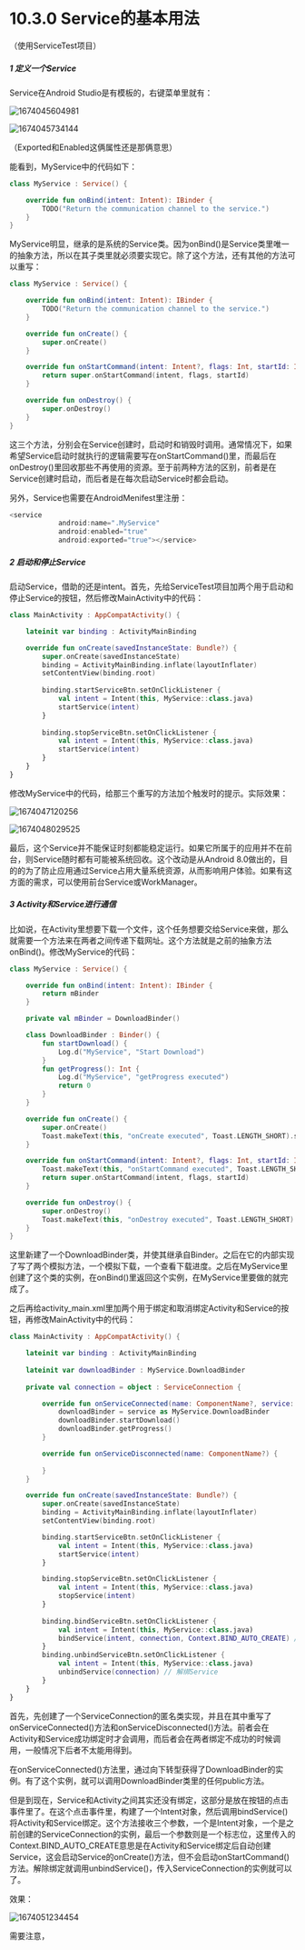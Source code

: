 # 10.3.0 Service的基本用法

（使用ServiceTest项目）

##### 1 定义一个Service

Service在Android Studio是有模板的，右键菜单里就有：

![1674045604981](image/10.3.0Service的基本用法/1674045604981.png)

![1674045734144](image/10.3.0Service的基本用法/1674045734144.png)

（Exported和Enabled这俩属性还是那俩意思）

能看到，MyService中的代码如下：

```kotlin
class MyService : Service() {

    override fun onBind(intent: Intent): IBinder {
        TODO("Return the communication channel to the service.")
    }
}
```

MyService明显，继承的是系统的Service类。因为onBind()是Service类里唯一的抽象方法，所以在其子类里就必须要实现它。除了这个方法，还有其他的方法可以重写：

```kotlin
class MyService : Service() {

    override fun onBind(intent: Intent): IBinder {
        TODO("Return the communication channel to the service.")
    }

    override fun onCreate() {
        super.onCreate()
    }

    override fun onStartCommand(intent: Intent?, flags: Int, startId: Int): Int {
        return super.onStartCommand(intent, flags, startId)
    }

    override fun onDestroy() {
        super.onDestroy()
    }
}
```

这三个方法，分别会在Service创建时，启动时和销毁时调用。通常情况下，如果希望Service启动时就执行的逻辑需要写在onStartCommand()里，而最后在onDestroy()里回收那些不再使用的资源。至于前两种方法的区别，前者是在Service创建时启动，而后者是在每次启动Service时都会启动。

另外，Service也需要在AndroidMenifest里注册：

```kotlin
<service
            android:name=".MyService"
            android:enabled="true"
            android:exported="true"></service>
```

##### 2 启动和停止Service

启动Service，借助的还是intent。首先，先给ServiceTest项目加两个用于启动和停止Service的按钮，然后修改MainActivity中的代码：

```kotlin
class MainActivity : AppCompatActivity() {

    lateinit var binding : ActivityMainBinding

    override fun onCreate(savedInstanceState: Bundle?) {
        super.onCreate(savedInstanceState)
        binding = ActivityMainBinding.inflate(layoutInflater)
        setContentView(binding.root)
      
        binding.startServiceBtn.setOnClickListener { 
            val intent = Intent(this, MyService::class.java)
            startService(intent)
        }
      
        binding.stopServiceBtn.setOnClickListener { 
            val intent = Intent(this, MyService::class.java)
            startService(intent)
        }
    }
}
```

修改MyService中的代码，给那三个重写的方法加个触发时的提示。实际效果：

![1674047120256](image/10.3.0Service的基本用法/1674047120256.png)

![1674048029525](image/10.3.0Service的基本用法/1674048029525.png)

最后，这个Service并不能保证时刻都能稳定运行。如果它所属于的应用并不在前台，则Service随时都有可能被系统回收。这个改动是从Android 8.0做出的，目的的为了防止应用通过Service占用大量系统资源，从而影响用户体验。如果有这方面的需求，可以使用前台Service或WorkManager。

##### 3 Activity和Service进行通信

比如说，在Activity里想要下载一个文件，这个任务想要交给Service来做，那么就需要一个方法来在两者之间传递下载网址。这个方法就是之前的抽象方法onBind()。修改MyService的代码：

```kotlin
class MyService : Service() {

    override fun onBind(intent: Intent): IBinder {
        return mBinder
    }

    private val mBinder = DownloadBinder()

    class DownloadBinder : Binder() {
        fun startDownload() {
            Log.d("MyService", "Start Download")
        }
        fun getProgress(): Int {
            Log.d("MyService", "getProgress executed")
            return 0
        }
    }

    override fun onCreate() {
        super.onCreate()
        Toast.makeText(this, "onCreate executed", Toast.LENGTH_SHORT).show()
    }

    override fun onStartCommand(intent: Intent?, flags: Int, startId: Int): Int {
        Toast.makeText(this, "onStartCommand executed", Toast.LENGTH_SHORT).show()
        return super.onStartCommand(intent, flags, startId)
    }

    override fun onDestroy() {
        super.onDestroy()
        Toast.makeText(this, "onDestroy executed", Toast.LENGTH_SHORT).show()
    }
}
```

这里新建了一个DownloadBinder类，并使其继承自Binder。之后在它的内部实现了写了两个模拟方法，一个模拟下载，一个查看下载进度。之后在MyService里创建了这个类的实例，在onBind()里返回这个实例，在MyService里要做的就完成了。

之后再给activity_main.xml里加两个用于绑定和取消绑定Activity和Service的按钮，再修改MainActivity中的代码：

```kotlin
class MainActivity : AppCompatActivity() {

    lateinit var binding : ActivityMainBinding
  
    lateinit var downloadBinder : MyService.DownloadBinder
  
    private val connection = object : ServiceConnection {

        override fun onServiceConnected(name: ComponentName?, service: IBinder?) {
            downloadBinder = service as MyService.DownloadBinder
            downloadBinder.startDownload()
            downloadBinder.getProgress()
        }

        override fun onServiceDisconnected(name: ComponentName?) {
          
        }
    }

    override fun onCreate(savedInstanceState: Bundle?) {
        super.onCreate(savedInstanceState)
        binding = ActivityMainBinding.inflate(layoutInflater)
        setContentView(binding.root)

        binding.startServiceBtn.setOnClickListener {
            val intent = Intent(this, MyService::class.java)
            startService(intent)
        }

        binding.stopServiceBtn.setOnClickListener {
            val intent = Intent(this, MyService::class.java)
            stopService(intent)
        }
      
        binding.bindServiceBtn.setOnClickListener { 
            val intent = Intent(this, MyService::class.java)
            bindService(intent, connection, Context.BIND_AUTO_CREATE) // 绑定Service
        }
        binding.unbindServiceBtn.setOnClickListener { 
            val intent = Intent(this, MyService::class.java)
            unbindService(connection) // 解绑Service
        }
    }
}
```

首先，先创建了一个ServiceConnection的匿名类实现，并且在其中重写了onServiceConnected()方法和onServiceDisconnected()方法。前者会在Activity和Service成功绑定时才会调用，而后者会在两者绑定不成功的时候调用，一般情况下后者不太能用得到。

在onServiceConnected()方法里，通过向下转型获得了DownloadBinder的实例。有了这个实例，就可以调用DownloadBinder类里的任何public方法。

但是到现在，Service和Activity之间其实还没有绑定，这部分是放在按钮的点击事件里了。在这个点击事件里，构建了一个Intent对象，然后调用bindService()将Activity和Service绑定。这个方法接收三个参数，一个是Intent对象，一个是之前创建的ServiceConnection的实例，最后一个参数则是一个标志位，这里传入的Context.BIND_AUTO_CREATE意思是在Activity和Service绑定后自动创建Service，这会启动Service的onCreate()方法，但不会启动onStartCommand()方法。解除绑定就调用unbindService()，传入ServiceConnection的实例就可以了。

效果：

![1674051234454](image/10.3.0Service的基本用法/1674051234454.png)

需要注意，
